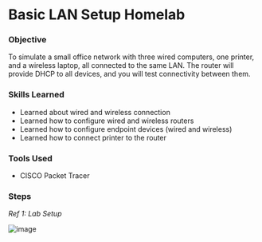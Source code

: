 # Basic LAN Setup Homelab

### Objective
  
To simulate a small office network with three wired computers, one printer, and a wireless laptop, all connected to the same LAN. The router will provide DHCP to all devices, and you will test connectivity between them.

### Skills Learned

- Learned about wired and wireless connection
- Learned how to configure wired and wireless routers
- Learned how to configure endpoint devices (wired and wireless)
- Learned how to connect printer to the router

### Tools Used

- CISCO Packet Tracer

### Steps

*Ref 1: Lab Setup*

![image](https://github.com/user-attachments/assets/31643ede-9b7b-4be1-b591-1272ac8d8435)

